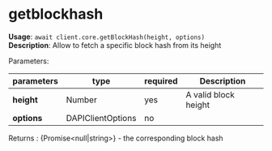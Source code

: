 # getblockhash

**Usage**: `await client.core.getBlockHash(height, options)`  
**Description**: Allow to fetch a specific block hash from  its height

Parameters:

| parameters  | type              | required | Description          |
| ----------- | ----------------- | -------- | -------------------- |
| **height**  | Number            | yes      | A valid block height |
| **options** | DAPIClientOptions | no       |                      |

Returns : {Promise\<null|string>} - the corresponding block hash
